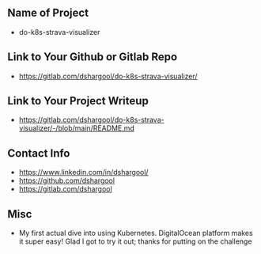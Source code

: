 ## Name of Project 
* do-k8s-strava-visualizer

## Link to Your Github or Gitlab Repo
* https://gitlab.com/dshargool/do-k8s-strava-visualizer/

## Link to Your Project Writeup
* https://gitlab.com/dshargool/do-k8s-strava-visualizer/-/blob/main/README.md

## Contact Info
* https://www.linkedin.com/in/dshargool/
* https://github.com/dshargool
* https://gitlab.com/dshargool

## Misc 
* My first actual dive into using Kubernetes.  DigitalOcean platform makes it super easy!  Glad I got to try it out; thanks for putting on the challenge
